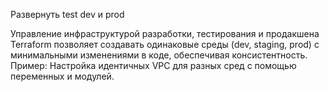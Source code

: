 Развернуть test dev и prod

Управление инфраструктурой разработки, тестирования и продакшена
Terraform позволяет создавать одинаковые среды (dev, staging, prod) с минимальными изменениями в коде, обеспечивая консистентность.
Пример: Настройка идентичных VPC для разных сред с помощью переменных и модулей.
